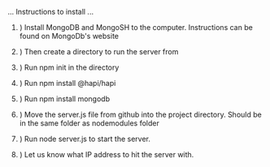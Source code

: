 ... Instructions to install ...


1. ) Install MongoDB and MongoSH to the computer. Instructions can be found on MongoDb's website

2. ) Then create a directory to run the server from

3. ) Run npm init in the directory

4. ) Run npm install @hapi/hapi

5. ) Run npm install mongodb

6. ) Move the server.js file from github into the project directory. Should be in the same folder as nodemodules folder

7. ) Run node server.js to start the server.

8. ) Let us know what IP address to hit the server with. 
